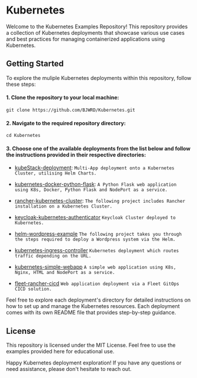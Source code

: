 # Kubernetes

Welcome to the Kubernetes Examples Repository! This repository provides a collection of Kubernetes deployments that showcase various use cases and best practices for managing containerized applications using Kubernetes.

## Getting Started
To explore the muliple Kubernetes deployments within this repository, follow these steps:

#### 1.	Clone the repository to your local machine:
    git clone https://github.com/BJWRD/Kubernetes.git
  
#### 2. Navigate to the required repository directory:
    cd Kubernetes
  
#### 3. Choose one of the available deployments from the list below and follow the instructions provided in their respective directories:

* [kubeStack-deployment](https://github.com/BJWRD/Kubernetes/kubeStack-deployment): `Multi-App deployment onto a Kubernetes Cluster, utilising Helm Charts.`

* [kubernetes-docker-python-flask](https://github.com/BJWRD/Kubernetes/kubernetes-docker-python-flask): `A Python Flask web application using K8s, Docker, Python Flask and NodePort as a service.`

* [rancher-kubernetes-cluster](https://github.com/BJWRD/Kubernetes/rancher-kubernetes-cluster): `The following project includes Rancher installation on a Kubernetes Cluster.`

* [keycloak-kubernetes-authenticator](https://github.com/BJWRD/Kubernetes/keycloak-kubernetes-authenticator) `Keycloak Cluster deployed to Kubernetes.`

* [helm-wordpress-example](https://github.com/BJWRD/Kubernetes/helm-wordpress-example) `The following project takes you through the steps required to deploy a Wordpress system via the Helm.`

* [kubernetes-ingress-controller](https://github.com/BJWRD/Kubernetes/kubernetes-ingress-controller) `Kubernetes deployment which routes traffic depending on the URL.`

* [kubernetes-simple-webapp](https://github.com/BJWRD/Kubernetes/kubernetes-simple-webapp) `A simple web application using K8s, Nginx, HTML and NodePort as a service.`

* [fleet-rancher-cicd](https://github.com/BJWRD/Kubernetes/fleet-rancher-cicd) `Web application deployment via a Fleet GitOps CICD solution.`

Feel free to explore each deployment's directory for detailed instructions on how to set up and manage the Kubernetes resources. Each deployment comes with its own README file that provides step-by-step guidance.

## License
This repository is licensed under the MIT License. Feel free to use the examples provided here for educational use.

Happy Kubernetes deployment exploration! If you have any questions or need assistance, please don't hesitate to reach out.






